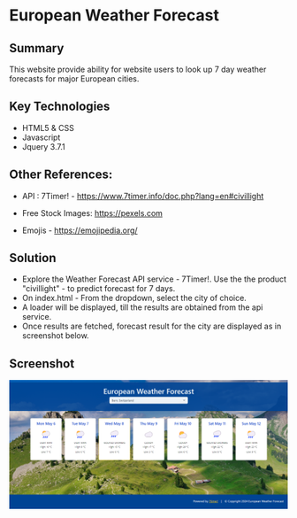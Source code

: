 # European Weather Forecast

## Summary
This website provide ability for website users to look up 7 day weather forecasts for major European cities. 
   
## Key Technologies
- HTML5 & CSS
- Javascript
- Jquery 3.7.1

## Other References: 
- API : 7Timer! - https://www.7timer.info/doc.php?lang=en#civillight

- Free Stock Images: https://pexels.com

- Emojis - https://emojipedia.org/

## Solution
-  Explore the Weather Forecast API service - 7Timer!. Use the the product "civillight" - to predict forecast for 7 days. 
-  On index.html - From the dropdown, select the city of choice. 
-  A loader will be displayed, till the results are obtained from the api service. 
-  Once results are fetched, forecast result for the city are displayed as in screenshot below. 

## Screenshot
  ![alt text](<Screenshot 2024-05-06 135408.png>)
 
  
